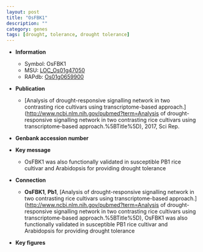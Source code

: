 ```yaml
---
layout: post
title: "OsFBK1"
description: ""
category: genes
tags: [drought, tolerance, drought tolerance]
---
```


* **Information**  
    + Symbol: OsFBK1  
    + MSU: [LOC_Os01g47050](http://rice.plantbiology.msu.edu/cgi-bin/ORF_infopage.cgi?orf=LOC_Os01g47050)  
    + RAPdb: [Os01g0659900](http://rapdb.dna.affrc.go.jp/viewer/gbrowse_details/irgsp1?name=Os01g0659900)  

* **Publication**  
    + [Analysis of drought-responsive signalling network in two contrasting rice cultivars using transcriptome-based approach.](http://www.ncbi.nlm.nih.gov/pubmed?term=Analysis of drought-responsive signalling network in two contrasting rice cultivars using transcriptome-based approach.%5BTitle%5D), 2017, Sci Rep.

* **Genbank accession number**  

* **Key message**  
    + OsFBK1 was also functionally validated in susceptible PB1 rice cultivar and Arabidopsis for providing drought tolerance

* **Connection**  
    + __OsFBK1__, __Pb1__, [Analysis of drought-responsive signalling network in two contrasting rice cultivars using transcriptome-based approach.](http://www.ncbi.nlm.nih.gov/pubmed?term=Analysis of drought-responsive signalling network in two contrasting rice cultivars using transcriptome-based approach.%5BTitle%5D), OsFBK1 was also functionally validated in susceptible PB1 rice cultivar and Arabidopsis for providing drought tolerance

* **Key figures**  


